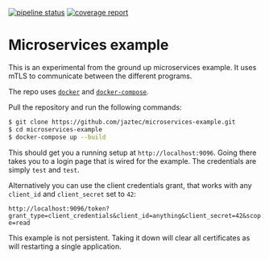 [![pipeline status](https://gitlab.jaztec.info/jaztec/microservice-example/badges/master/pipeline.svg)](https://gitlab.jaztec.info/jaztec/microservice-example/-/commits/master)
[![coverage report](https://gitlab.jaztec.info/jaztec/microservice-example/badges/master/coverage.svg)](https://gitlab.jaztec.info/jaztec/microservice-example/-/commits/master)

# Microservices example

This is an experimental from the ground up microservices example. It uses mTLS 
to communicate between the  different programs. 

The repo uses [`docker`](https://docs.docker.com/get-docker/) and 
[`docker-compose`](https://docs.docker.com/compose/install/). 

Pull the repository and run the following commands:

```bash
$ git clone https://github.com/jaztec/microservices-example.git 
$ cd microservices-example
$ docker-compose up --build
```
 
This should get you a running setup at `http://localhost:9096`. 
Going there takes you to a login page that is wired for the example. The 
credentials are simply `test` and `test`.

Alternatively you can use the client credentials grant, that works with any
`client_id` and `client_secret` set to `42`:

`http://localhost:9096/token?grant_type=client_credentials&client_id=anything&client_secret=42&scope=read`

This example is not persistent. Taking it down will clear all certificates as will
restarting a single application.
